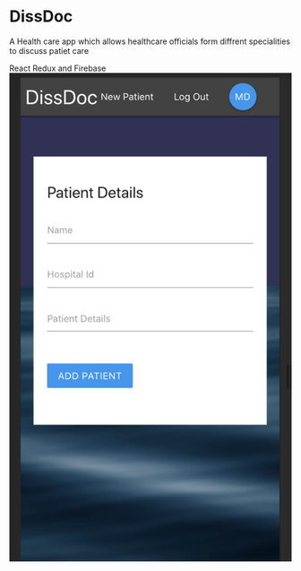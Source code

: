 # DissDoc

A Health care app which allows healthcare officials form diffrent specialities to discuss patiet care


React Redux and Firebase
![mobile screenshot](dissdoc/Screenshot.png)
